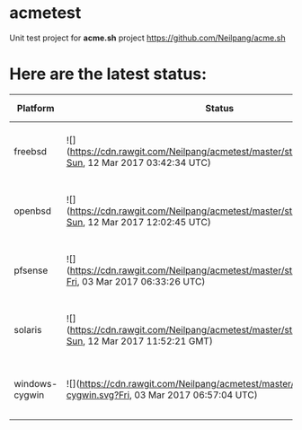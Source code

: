 # acmetest
Unit test project for **acme.sh** project https://github.com/Neilpang/acme.sh



# Here are the latest status:

| Platform | Status| Last Run Time| Comments|
-----------|-------|--------------|---------|
|freebsd| ![](https://cdn.rawgit.com/Neilpang/acmetest/master/status/freebsd.svg?Sun, 12 Mar 2017 03:42:34 UTC)| Sun, 12 Mar 2017 03:42:34 UTC| [Passed](https://github.com/Neilpang/acmetest/blob/master/logs/freebsd.out) |
|openbsd| ![](https://cdn.rawgit.com/Neilpang/acmetest/master/status/openbsd.svg?Sun, 12 Mar 2017 12:02:45 UTC)| Sun, 12 Mar 2017 12:02:45 UTC| [Passed](https://github.com/Neilpang/acmetest/blob/master/logs/openbsd.out) |
|pfsense| ![](https://cdn.rawgit.com/Neilpang/acmetest/master/status/pfsense.svg?Fri, 03 Mar 2017 06:33:26 UTC)| Fri, 03 Mar 2017 06:33:26 UTC| [Passed](https://github.com/Neilpang/acmetest/blob/master/logs/pfsense.out) |
|solaris| ![](https://cdn.rawgit.com/Neilpang/acmetest/master/status/solaris.svg?Sun, 12 Mar 2017 11:52:21 GMT)| Sun, 12 Mar 2017 11:52:21 GMT| [Passed](https://github.com/Neilpang/acmetest/blob/master/logs/solaris.out) |
|windows-cygwin| ![](https://cdn.rawgit.com/Neilpang/acmetest/master/status/windows-cygwin.svg?Fri, 03 Mar 2017 06:57:04 UTC)| Fri, 03 Mar 2017 06:57:04 UTC| [Passed](https://github.com/Neilpang/acmetest/blob/master/logs/windows-cygwin.out) |
